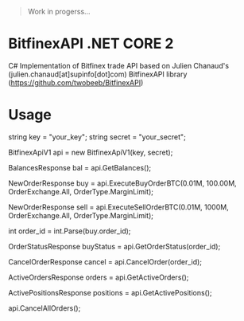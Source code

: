 > Work in progerss... 

BitfinexAPI .NET CORE 2
===========

C# Implementation of Bitfinex trade API based on Julien Chanaud's (julien.chanaud[at]supinfo[dot]com) BitfinexAPI library (https://github.com/twobeeb/BitfinexAPI)

Usage
=====

string key = "your_key";
string secret = "your_secret";

BitfinexApiV1 api = new BitfinexApiV1(key, secret);

BalancesResponse bal = api.GetBalances();

NewOrderResponse buy = api.ExecuteBuyOrderBTC(0.01M, 100.00M, OrderExchange.All, OrderType.MarginLimit);

NewOrderResponse sell = api.ExecuteSellOrderBTC(0.01M, 1000M, OrderExchange.All, OrderType.MarginLimit);

int order_id = int.Parse(buy.order_id);

OrderStatusResponse buyStatus = api.GetOrderStatus(order_id);

CancelOrderResponse cancel = api.CancelOrder(order_id);

ActiveOrdersResponse orders = api.GetActiveOrders();

ActivePositionsResponse positions = api.GetActivePositions();

api.CancelAllOrders();
